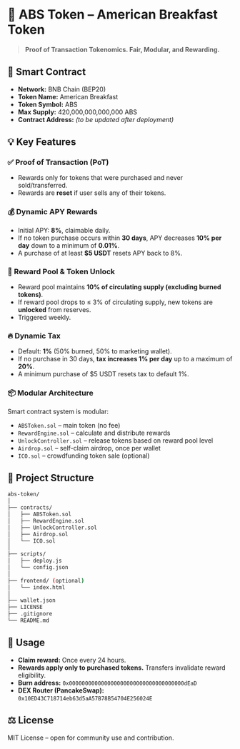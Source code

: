
# 🥓 ABS Token – American Breakfast Token

> **Proof of Transaction Tokenomics. Fair, Modular, and Rewarding.**

## 🔗 Smart Contract
- **Network:** BNB Chain (BEP20)
- **Token Name:** American Breakfast
- **Token Symbol:** ABS
- **Max Supply:** 420,000,000,000,000 ABS
- **Contract Address:** *(to be updated after deployment)*

## 💡 Key Features

### ✅ Proof of Transaction (PoT)
- Rewards only for tokens that were purchased and never sold/transferred.
- Rewards are **reset** if user sells any of their tokens.

### 💰 Dynamic APY Rewards
- Initial APY: **8%**, claimable daily.
- If no token purchase occurs within **30 days**, APY decreases **10% per day** down to a minimum of **0.01%**.
- A purchase of at least **$5 USDT** resets APY back to 8%.

### 🔄 Reward Pool & Token Unlock
- Reward pool maintains **10% of circulating supply (excluding burned tokens)**.
- If reward pool drops to ≤ 3% of circulating supply, new tokens are **unlocked** from reserves.
- Triggered weekly.

### 🔥 Dynamic Tax
- Default: **1%** (50% burned, 50% to marketing wallet).
- If no purchase in 30 days, **tax increases 1% per day** up to a maximum of **20%**.
- A minimum purchase of $5 USDT resets tax to default 1%.

### 📦 Modular Architecture
Smart contract system is modular:
- `ABSToken.sol` – main token (no fee)
- `RewardEngine.sol` – calculate and distribute rewards
- `UnlockController.sol` – release tokens based on reward pool level
- `Airdrop.sol` – self-claim airdrop, once per wallet
- `ICO.sol` – crowdfunding token sale (optional)

## 📁 Project Structure

```bash
abs-token/
│
├── contracts/
│   ├── ABSToken.sol
│   ├── RewardEngine.sol
│   ├── UnlockController.sol
│   ├── Airdrop.sol
│   └── ICO.sol
│
├── scripts/
│   ├── deploy.js
│   └── config.json
│
├── frontend/ (optional)
│   └── index.html
│
├── wallet.json
├── LICENSE
├── .gitignore
└── README.md
```

## 🚀 Usage

- **Claim reward:** Once every 24 hours.
- **Rewards apply only to purchased tokens.** Transfers invalidate reward eligibility.
- **Burn address:** `0x000000000000000000000000000000000000dEaD`
- **DEX Router (PancakeSwap):** `0x10ED43C718714eb63d5aA57B78B54704E256024E`

## ⚖️ License

MIT License – open for community use and contribution.
